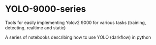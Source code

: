 # YOLO-9000-series

Tools for easily implementing Yolov2 9000 for various tasks (training, detecting, realtime and static)

A series of notebooks describing how to use YOLO (darkflow) in python
